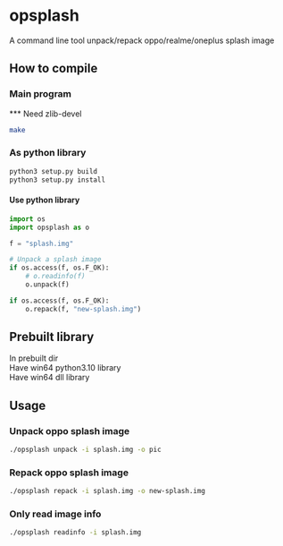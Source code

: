 # opsplash
A command line tool unpack/repack oppo/realme/oneplus splash image

## How to compile
### Main program
*** Need zlib-devel    
``` sh
make
```
### As python library
``` sh
python3 setup.py build
python3 setup.py install
```
#### Use python library
``` python
import os
import opsplash as o

f = "splash.img"

# Unpack a splash image
if os.access(f, os.F_OK):
    # o.readinfo(f)
    o.unpack(f)

if os.access(f, os.F_OK):
    o.repack(f, "new-splash.img")

```

## Prebuilt library
In prebuilt dir    
Have win64 python3.10 library    
Have win64 dll library

## Usage
### Unpack oppo splash image    
``` sh
./opsplash unpack -i splash.img -o pic
```
    
### Repack oppo splash image
``` sh
./opsplash repack -i splash.img -o new-splash.img
```

### Only read image info
``` sh
./opsplash readinfo -i splash.img
```